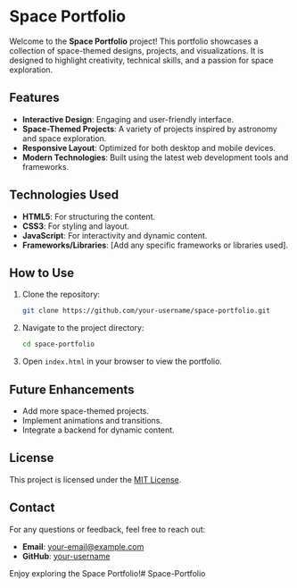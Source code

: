 # Space Portfolio

Welcome to the **Space Portfolio** project! This portfolio showcases a collection of space-themed designs, projects, and visualizations. It is designed to highlight creativity, technical skills, and a passion for space exploration.

## Features

- **Interactive Design**: Engaging and user-friendly interface.
- **Space-Themed Projects**: A variety of projects inspired by astronomy and space exploration.
- **Responsive Layout**: Optimized for both desktop and mobile devices.
- **Modern Technologies**: Built using the latest web development tools and frameworks.

## Technologies Used

- **HTML5**: For structuring the content.
- **CSS3**: For styling and layout.
- **JavaScript**: For interactivity and dynamic content.
- **Frameworks/Libraries**: [Add any specific frameworks or libraries used].

## How to Use

1. Clone the repository:
    ```bash
    git clone https://github.com/your-username/space-portfolio.git
    ```
2. Navigate to the project directory:
    ```bash
    cd space-portfolio
    ```
3. Open `index.html` in your browser to view the portfolio.

## Future Enhancements

- Add more space-themed projects.
- Implement animations and transitions.
- Integrate a backend for dynamic content.

## License

This project is licensed under the [MIT License](LICENSE).

## Contact

For any questions or feedback, feel free to reach out:

- **Email**: your-email@example.com
- **GitHub**: [your-username](https://github.com/your-username)

Enjoy exploring the Space Portfolio!#   S p a c e - P o r t f o l i o  
 